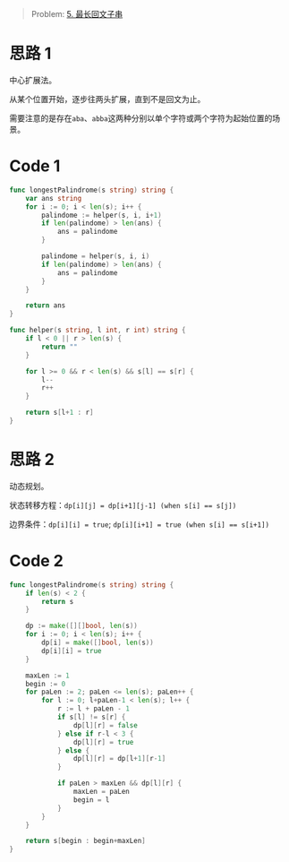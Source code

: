 

> Problem: [5. 最长回文子串](https://leetcode.cn/problems/longest-palindromic-substring/description/)


# 思路 1
中心扩展法。

从某个位置开始，逐步往两头扩展，直到不是回文为止。

需要注意的是存在`aba`、`abba`这两种分别以单个字符或两个字符为起始位置的场景。



# Code 1
```go
func longestPalindrome(s string) string {
	var ans string
	for i := 0; i < len(s); i++ {
		palindome := helper(s, i, i+1)
		if len(palindome) > len(ans) {
			ans = palindome
		}

		palindome = helper(s, i, i)
		if len(palindome) > len(ans) {
			ans = palindome
		}
	}

	return ans
}

func helper(s string, l int, r int) string {
	if l < 0 || r > len(s) {
		return ""
	}

	for l >= 0 && r < len(s) && s[l] == s[r] {
		l--
		r++
	}

	return s[l+1 : r]
}
```

# 思路 2
动态规划。

状态转移方程：`dp[i][j] = dp[i+1][j-1] (when s[i] == s[j])`

边界条件：`dp[i][i] = true`; `dp[i][i+1] = true (when s[i] == s[i+1])`

# Code 2
```go
func longestPalindrome(s string) string {
	if len(s) < 2 {
		return s
	}

	dp := make([][]bool, len(s))
	for i := 0; i < len(s); i++ {
		dp[i] = make([]bool, len(s))
		dp[i][i] = true
	}

	maxLen := 1
	begin := 0
	for paLen := 2; paLen <= len(s); paLen++ {
		for l := 0; l+paLen-1 < len(s); l++ {
			r := l + paLen - 1
			if s[l] != s[r] {
				dp[l][r] = false
			} else if r-l < 3 {
				dp[l][r] = true
			} else {
				dp[l][r] = dp[l+1][r-1]
			}

			if paLen > maxLen && dp[l][r] {
				maxLen = paLen
				begin = l
			}
		}
	}

	return s[begin : begin+maxLen]
}
```
